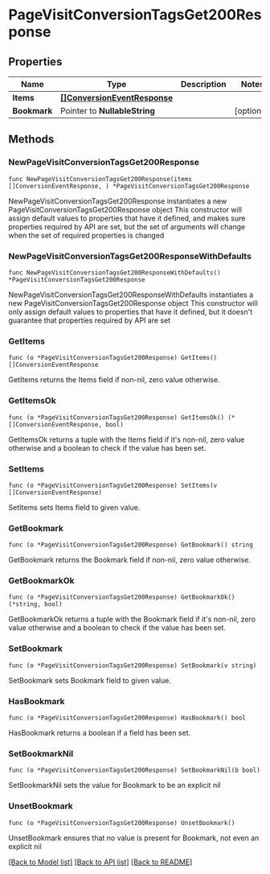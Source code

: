 # PageVisitConversionTagsGet200Response

## Properties

Name | Type | Description | Notes
------------ | ------------- | ------------- | -------------
**Items** | [**[]ConversionEventResponse**](ConversionEventResponse.md) |  | 
**Bookmark** | Pointer to **NullableString** |  | [optional] 

## Methods

### NewPageVisitConversionTagsGet200Response

`func NewPageVisitConversionTagsGet200Response(items []ConversionEventResponse, ) *PageVisitConversionTagsGet200Response`

NewPageVisitConversionTagsGet200Response instantiates a new PageVisitConversionTagsGet200Response object
This constructor will assign default values to properties that have it defined,
and makes sure properties required by API are set, but the set of arguments
will change when the set of required properties is changed

### NewPageVisitConversionTagsGet200ResponseWithDefaults

`func NewPageVisitConversionTagsGet200ResponseWithDefaults() *PageVisitConversionTagsGet200Response`

NewPageVisitConversionTagsGet200ResponseWithDefaults instantiates a new PageVisitConversionTagsGet200Response object
This constructor will only assign default values to properties that have it defined,
but it doesn't guarantee that properties required by API are set

### GetItems

`func (o *PageVisitConversionTagsGet200Response) GetItems() []ConversionEventResponse`

GetItems returns the Items field if non-nil, zero value otherwise.

### GetItemsOk

`func (o *PageVisitConversionTagsGet200Response) GetItemsOk() (*[]ConversionEventResponse, bool)`

GetItemsOk returns a tuple with the Items field if it's non-nil, zero value otherwise
and a boolean to check if the value has been set.

### SetItems

`func (o *PageVisitConversionTagsGet200Response) SetItems(v []ConversionEventResponse)`

SetItems sets Items field to given value.


### GetBookmark

`func (o *PageVisitConversionTagsGet200Response) GetBookmark() string`

GetBookmark returns the Bookmark field if non-nil, zero value otherwise.

### GetBookmarkOk

`func (o *PageVisitConversionTagsGet200Response) GetBookmarkOk() (*string, bool)`

GetBookmarkOk returns a tuple with the Bookmark field if it's non-nil, zero value otherwise
and a boolean to check if the value has been set.

### SetBookmark

`func (o *PageVisitConversionTagsGet200Response) SetBookmark(v string)`

SetBookmark sets Bookmark field to given value.

### HasBookmark

`func (o *PageVisitConversionTagsGet200Response) HasBookmark() bool`

HasBookmark returns a boolean if a field has been set.

### SetBookmarkNil

`func (o *PageVisitConversionTagsGet200Response) SetBookmarkNil(b bool)`

 SetBookmarkNil sets the value for Bookmark to be an explicit nil

### UnsetBookmark
`func (o *PageVisitConversionTagsGet200Response) UnsetBookmark()`

UnsetBookmark ensures that no value is present for Bookmark, not even an explicit nil

[[Back to Model list]](../README.md#documentation-for-models) [[Back to API list]](../README.md#documentation-for-api-endpoints) [[Back to README]](../README.md)


